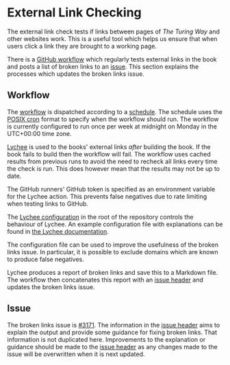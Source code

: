 # External Link Checking

The external link check tests if links between pages of _The Turing Way_ and other websites work.
This is a useful tool which helps us ensure that when users click a link they are brought to a working page.

There is a [GitHub workflow](https://github.com/alan-turing-institute/the-turing-way/blob/main/.github/workflows/external_link_check.yml) which regularly tests external links in the book and posts a list of broken links to an [issue](https://github.com/alan-turing-institute/the-turing-way/issues/3171).
This section explains the processes which updates the broken links issue.

## Workflow

The [workflow](https://github.com/alan-turing-institute/the-turing-way/blob/main/.github/workflows/external_link_check.yml) is dispatched according to a [schedule](https://docs.github.com/en/actions/using-workflows/events-that-trigger-workflows#schedule).
The schedule uses the [POSIX cron](https://docs.github.com/en/actions/using-workflows/events-that-trigger-workflows#schedule) format to specify when the workflow should run.
The workflow is currently configured to run once per week at midnight on Monday in the UTC+00:00 time zone.

[Lychee](https://lychee.cli.rs/) is used to the books' external links _after_ building the book.
If the book fails to build then the workflow will fail.
The workflow uses cached results from previous runs to avoid the need to recheck all links every time the check is run.
This does however mean that the results may not be up to date.

The GitHub runners' GitHub token is specified as an environment variable for the Lychee action.
This prevents false negatives due to rate limiting when testing links to GitHub.

The [Lychee configuration](https://github.com/alan-turing-institute/the-turing-way/blob/main/lychee.toml) in the root of the repository controls the behaviour of Lychee.
An example configuration file with explanations can be found in [the Lychee documentation](https://lychee.cli.rs/#/usage/config).

The configuration file can be used to improve the usefulness of the broken links issue.
In particular, it is possible to exclude domains which are known to produce false negatives.

Lychee produces a report of broken links and save this to a Markdown file.
The workflow then concatenates this report with an [issue header](https://github.com/alan-turing-institute/the-turing-way/blob/main/.github/workflows/resources/external_link_check_header.md) and updates the broken links issue.

## Issue

The broken links issue is [#3171](https://github.com/alan-turing-institute/the-turing-way/issues/3171).
The information in the [issue header](https://github.com/alan-turing-institute/the-turing-way/blob/main/.github/workflows/resources/external_link_check_header.md) aims to explain the output and provide some guidance for fixing broken links.
That information is not duplicated here.
Improvements to the explanation or guidance should be made to the [issue header](https://github.com/alan-turing-institute/the-turing-way/blob/main/.github/workflows/resources/external_link_check_header.md) as any changes made to the issue will be overwritten when it is next updated.
